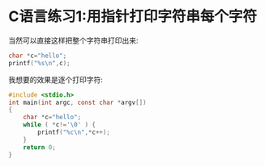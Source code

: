 # C语言练习1:用指针打印字符串每个字符 #

当然可以直接这样把整个字符串打印出来: 
```c
char *c="hello";
printf("%s\n",c);
```
我想要的效果是逐个打印字符: 
```c
#include <stdio.h>
int main(int argc, const char *argv[])
{
    char *c="hello";
    while ( *c!='\0' ) {
        printf("%c\n",*c++);
    }
    return 0;
}
```
